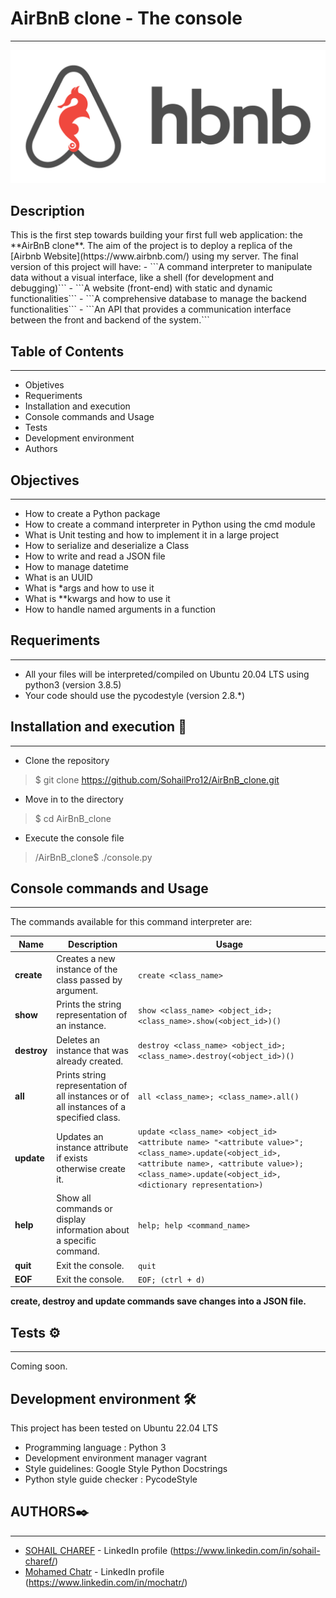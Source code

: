 <h1>  AirBnB clone - The console </h1>

<hr />
<img src="/web_static/images/console.png" border="0">

<h2> Description </h2>
This is the first step towards building your first full web application: the **AirBnB clone**.
The aim of the project is to deploy a replica of the [Airbnb Website](https://www.airbnb.com/) using my server. The final version of this project will have:
- ```A command interpreter to manipulate data without a visual interface, like a shell (for development and debugging)```
- ```A website (front-end) with static and dynamic functionalities```
- ```A comprehensive database to manage the backend functionalities```
- ```An API that provides a communication interface between the front and backend of the system.```

## Table of Contents
---
* Objetives
* Requeriments
* Installation and execution
* Console commands and Usage
* Tests
* Development environment
* Authors

## Objectives
---
* How to create a Python package
* How to create a command interpreter in Python using the cmd module
* What is Unit testing and how to implement it in a large project
* How to serialize and deserialize a Class
* How to write and read a JSON file
* How to manage datetime
* What is an UUID
* What is *args and how to use it
* What is **kwargs and how to use it
* How to handle named arguments in a function

## Requeriments
---
* All your files will be interpreted/compiled on Ubuntu 20.04 LTS using python3 (version 3.8.5)
* Your code should use the pycodestyle (version 2.8.*)

## Installation and execution 🔧
---
* Clone the repository
> $ git clone https://github.com/SohailPro12/AirBnB_clone.git
* Move in to the directory
> $ cd AirBnB_clone
* Execute the console file
> /AirBnB_clone$ ./console.py

## Console commands and Usage
---
The commands available for this command interpreter are:

| Name       | Description   | Usage |
| ---------- | ------------- | ----- |
| **create** | Creates a new instance of the class passed by argument. | `create <class_name>` |
| **show**   | Prints the string representation of an instance. | `show <class_name> <object_id>; <class_name>.show(<object_id>)()` |
| **destroy**| Deletes an instance that was already created. | `destroy <class_name> <object_id>; <class_name>.destroy(<object_id>)()` |
| **all**    | Prints string representation of all instances or of all instances of a specified class. | `all <class_name>; <class_name>.all()` |
| **update** | Updates an instance attribute if exists otherwise create it. | `update <class_name> <object_id> <attribute name> "<attribute value>"; <class_name>.update(<object_id>, <attribute name>, <attribute value>); <class_name>.update(<object_id>, <dictionary representation>)` |
| **help**   | Show all commands or display information about a specific command. | `help; help <command_name>` |
| **quit**   | Exit the console. | `quit` |
| **EOF**    | Exit the console. | `EOF; (ctrl + d)` |

**create, destroy and update commands save changes into a JSON file.**

## Tests ⚙️
---
Coming soon.

## Development environment 🛠️
This project has been tested on Ubuntu 22.04 LTS

* Programming language : Python 3
* Development environment manager vagrant
* Style guidelines: Google Style Python Docstrings
* Python style guide checker  : PycodeStyle

## AUTHORS✒️
---

* [SOHAIL CHAREF](https://github.com/SohailPro12/)  - LinkedIn profile (https://www.linkedin.com/in/sohail-charef/)
* [Mohamed Chatr](https://github.com/Mochatr/) -  LinkedIn profile (https://www.linkedin.com/in/mochatr/)
